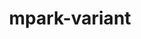 ---
title: "mpark-variant"
layout: cache
categories: [package, develop-2023-08-13]
meta: {"versions": ["1.4.0"], "compilers": ["gcc@=11.1.0", "oneapi@=2023.2.0"], "oss": ["ubuntu20.04"], "platforms": ["linux"], "targets": ["ppc64le", "x86_64", "x86_64_v3"], "stacks": ["e4s", "e4s-oneapi", "e4s-power", "root"], "num_specs": 3, "num_specs_by_stack": {"root": 3, "e4s-power": 1, "e4s-oneapi": 1, "e4s": 1}}
spec_details: [{"hash": "s7g5tnbcaaj5tu4nmtp5bv5hhogatyda", "compiler": "gcc@=11.1.0", "versions": ["1.4.0"], "os": "ubuntu20.04", "platform": "linux", "target": "ppc64le", "variants": ["build_system=cmake", "build_type=Release", "generator=make", "~ipo", "patches=21a4f8d,4e173fe,b3501f7"], "stacks": ["root", "e4s-power"], "size": "-", "tarball": "https://binaries.spack.io/develop-2023-08-13/build_cache/linux-ubuntu20.04-ppc64le/gcc-11.1.0/mpark-variant-1.4.0/linux-ubuntu20.04-ppc64le-gcc-11.1.0-mpark-variant-1.4.0-s7g5tnbcaaj5tu4nmtp5bv5hhogatyda.spack"}, {"hash": "xja2vb3hsraawv4dm33bilntnimsvzr2", "compiler": "oneapi@=2023.2.0", "versions": ["1.4.0"], "os": "ubuntu20.04", "platform": "linux", "target": "x86_64", "variants": ["build_system=cmake", "build_type=Release", "generator=make", "~ipo", "patches=21a4f8d,4e173fe,b3501f7"], "stacks": ["root", "e4s-oneapi"], "size": "-", "tarball": "https://binaries.spack.io/develop-2023-08-13/build_cache/linux-ubuntu20.04-x86_64/oneapi-2023.2.0/mpark-variant-1.4.0/linux-ubuntu20.04-x86_64-oneapi-2023.2.0-mpark-variant-1.4.0-xja2vb3hsraawv4dm33bilntnimsvzr2.spack"}, {"hash": "4n4wpuiyuxnjvh3hzgjukdccdeflgno7", "compiler": "gcc@=11.1.0", "versions": ["1.4.0"], "os": "ubuntu20.04", "platform": "linux", "target": "x86_64_v3", "variants": ["build_system=cmake", "build_type=Release", "generator=make", "~ipo", "patches=21a4f8d,4e173fe,b3501f7"], "stacks": ["e4s", "root"], "size": "-", "tarball": "https://binaries.spack.io/develop-2023-08-13/build_cache/linux-ubuntu20.04-x86_64_v3/gcc-11.1.0/mpark-variant-1.4.0/linux-ubuntu20.04-x86_64_v3-gcc-11.1.0-mpark-variant-1.4.0-4n4wpuiyuxnjvh3hzgjukdccdeflgno7.spack"}]
---